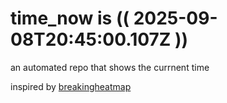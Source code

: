 # time_now is (( 2025-09-08T20:45:00.107Z ))

an automated repo that shows the currnent time

inspired by [breakingheatmap](https://github.com/breakingheatmap/breakingheatmap)